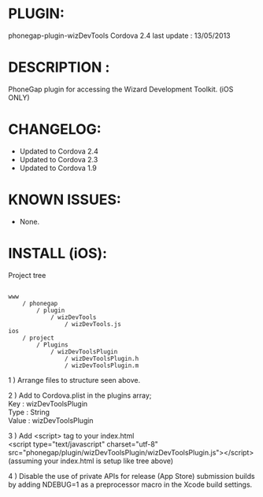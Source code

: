 # PLUGIN: 

phonegap-plugin-wizDevTools
Cordova 2.4
last update : 13/05/2013


# DESCRIPTION :

PhoneGap plugin for accessing the Wizard Development Toolkit. (iOS ONLY)


# CHANGELOG: 
- Updated to Cordova 2.4
- Updated to Cordova 2.3
- Updated to Cordova 1.9


# KNOWN ISSUES:
- None.


# INSTALL (iOS): #

Project tree<br />

<pre><code>
www
	/ phonegap
		/ plugin
			/ wizDevTools
				/ wizDevTools.js
ios
	/ project
		/ Plugins
			/ wizDevToolsPlugin
				/ wizDevToolsPlugin.h
				/ wizDevToolsPlugin.m
</code></pre>



1 ) Arrange files to structure seen above.


2 ) Add to Cordova.plist in the plugins array;<br />
Key : wizDevToolsPlugin<br />
Type : String<br />
Value : wizDevToolsPlugin<br />


3 ) Add \<script\> tag to your index.html<br />
\<script type="text/javascript" charset="utf-8" src="phonegap/plugin/wizDevToolsPlugin/wizDevToolsPlugin.js"\>\</script\><br />
(assuming your index.html is setup like tree above)

4 ) Disable the use of private APIs for release (App Store) submission builds by adding NDEBUG=1 as a preprocessor macro in the Xcode build settings.

